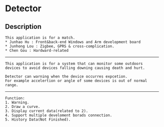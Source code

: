 ﻿# Detector

## Description

    This application is for a match.
    * Junhao Hu : Front&back-end Windows and Arm development board
    * Junhong Lou : Zigbee, GPRS & cross-complication.
    * Chen Gou : Hardward-related
---
    This application is for a system that can monitor some outdoors devices to avoid devices falling downing causing death and hurt.

    Detector can warning when the device occurres expcetion.
    For example accelertion or angle of some devices is out of normal range.
---
    Function:
    1. Warning.
    2. Draw a curve.
    3. Display current data(related to 2).
    4. Support multiple develoment borads connection.
    5. History Data(Not Finished).
